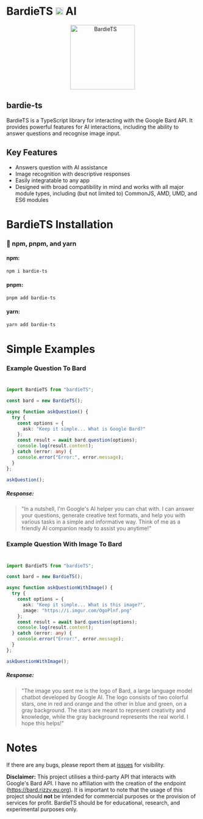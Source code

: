 # BardieTS <a href="https://github.com/Zoheb-Malik/BardieTS"><img src="https://i.imgur.com/5wcvFUB.png" height="20px" alt="BardieTS"></a> AI

<p align="center">
  <a target="_blank" href="https://github.com/Zoheb-Malik/BardieTS">
    <img src="https://i.imgur.com/5wcvFUB.png" alt="BardieTS" width="169" />
  </a>
</p>

## bardie-ts

BardieTS is a TypeScript library for interacting with the Google Bard API.
It provides powerful features for AI interactions, including the ability to answer questions and recognise image input.

## Key Features

- Answers question with AI assistance
- Image recognition with descriptive responses
- Easily integratable to any app
- Designed with broad compatibility in mind and works with all major module types, including (but not limited to) CommonJS, AMD, UMD, and ES6 modules

# BardieTS Installation

### 📂 npm, pnpm, and yarn

#### npm:

```bash
npm i bardie-ts
```

#### pnpm:

```bash
pnpm add bardie-ts
```

#### yarn:

```bash
yarn add bardie-ts
```

# Simple Examples

### **Example Question To Bard**

#

```typescript
import BardieTS from "bardieTS";

const bard = new BardieTS();

async function askQuestion() {
  try {
    const options = {
      ask: "Keep it simple... What is Google Bard?"
    };
    const result = await bard.question(options);
    console.log(result.content);
  } catch (error: any) {
    console.error("Error:", error.message);
  }
};

askQuestion();
```

##### Response:

> "In a nutshell, I'm Google's AI helper you can chat with.
I can answer your questions, generate creative text formats, and help you with various tasks in a simple and informative way.
Think of me as a friendly AI companion ready to assist you anytime!"

### **Example Question With Image To Bard**

#

```typescript
import BardieTS from "bardieTS";

const bard = new BardieTS();

async function askQuestionWithImage() {
  try {
    const options = {
      ask: "Keep it simple... What is this image?",
      image: "https://i.imgur.com/OgoPlnf.png"
    };
    const result = await bard.question(options);
    console.log(result.content);
  } catch (error: any) {
    console.error("Error:", error.message);
  }
};

askQuestionWithImage();
```

##### Response:

> "The image you sent me is the logo of Bard, a large language model chatbot developed by Google AI.
The logo consists of two colorful stars, one in red and orange and the other in blue and green, on a gray background.
The stars are meant to represent creativity and knowledge, while the gray background represents the real world. I hope this helps!"

#

# Notes

If there are any bugs, please report them at [issues](https://github.com/Zoheb-Malik/BardieTS/issues/new) for visibility.

**Disclaimer:**
This project utilises a third-party API that interacts with Google's Bard API.
I have no affiliation with the creation of the endpoint (https://bard.rizzy.eu.org).
It is important to note that the usage of this project should **not** be intended for commercial purposes or the provision of services for profit.
BardieTS should be for educational, research, and experimental purposes only.
